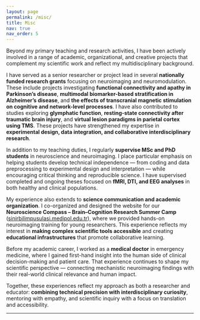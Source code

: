 ```yaml
---
layout: page
permalink: /misc/
title: Misc
nav: true
nav_order: 5
---
```




Beyond my primary teaching and research activities, I have been actively involved in a range of academic, organizational, and creative projects that complement my scientific work and reflect my multidisciplinary background.

I have served as a senior researcher or project lead in several **nationally funded research grants** focusing on neuroimaging and neuromodulation. These include projects investigating **functional connectivity and apathy in Parkinson’s disease**, **multimodal biomarker-based stratification in Alzheimer’s disease**, and **the effects of transcranial magnetic stimulation on cognitive and network-level processes**. I have also contributed to studies exploring **glymphatic function**, **resting-state connectivity after traumatic brain injury**, and **virtual lesion paradigms in parietal cortex using TMS**. These projects have strengthened my expertise in **experimental design, data integration, and collaborative interdisciplinary research**.

In addition to my teaching duties, I regularly **supervise MSc and PhD students** in neuroscience and neuroimaging. I place particular emphasis on helping students develop technical independence — from coding and data preprocessing to experimental design and interpretation — while encouraging critical thinking and reproducible science. I have supervised completed and ongoing theses focused on **fMRI, DTI, and EEG analyses** in both healthy and clinical populations.

My experience also extends to **science communication and academic organization**. I co-organized and designed the website for our **Neuroscience Compass – Brain–Cognition Research Summer Camp** ([sinirbilimpusulasi.medipol.edu.tr](https://sinirbilimpusulasi.medipol.edu.tr)), where we provided hands-on neuroimaging training for young researchers. This experience reflects my interest in **making complex scientific tools accessible** and creating **educational infrastructures** that promote collaborative learning.

Before my academic career, I worked as a **medical doctor** in emergency medicine, where I gained first-hand insight into the human side of clinical decision-making and patient care. That experience continues to shape my scientific perspective — connecting mechanistic neuroimaging findings with their real-world clinical relevance and human impact.

Together, these experiences reflect my approach as both a researcher and educator: **combining technical precision with interdisciplinary curiosity**, mentoring with empathy, and scientific inquiry with a focus on translation and accessibility.


 ------
